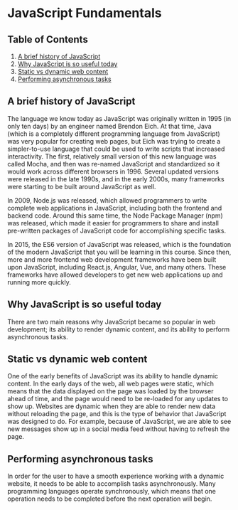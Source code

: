 # JavaScript Fundamentals

## Table of Contents

1. [A brief history of JavaScript](#a-brief-history-of-javascript)
2. [Why JavaScript is so useful today](#why-javascript-is-so-useful-today)
3. [Static vs dynamic web content](#static-vs-dynamic-web-content)
4. [Performing asynchronous tasks](#performing-asynchronous-tasks)

## A brief history of JavaScript

The language we know today as JavaScript was originally written in 1995 (in only ten days) by an engineer named Brendon Eich. At that time, Java (which is a completely different programming language from JavaScript) was very popular for creating web pages, but Eich was trying to create a simpler-to-use language that could be used to write scripts that increased interactivity. The first, relatively small version of this new language was called Mocha, and then was re-named JavaScript and standardized so it would work across different browsers in 1996. Several updated versions were released in the late 1990s, and in the early 2000s, many frameworks were starting to be built around JavaScript as well.

In 2009, Node.js was released, which allowed programmers to write complete web applications in JavaScript, including both the frontend and backend code. Around this same time, the Node Package Manager (npm) was released, which made it easier for programmers to share and install pre-written packages of JavaScript code for accomplishing specific tasks.

In 2015, the ES6 version of JavaScript was released, which is the foundation of the modern JavaScript that you will be learning in this course. Since then, more and more frontend web development frameworks have been built upon JavaScript, including React.js, Angular, Vue, and many others. These frameworks have allowed developers to get new web applications up and running more quickly.

## Why JavaScript is so useful today

There are two main reasons why JavaScript became so popular in web development; its ability to render dynamic content, and its ability to perform asynchronous tasks.

## Static vs dynamic web content

One of the early benefits of JavaScript was its ability to handle dynamic content. In the early days of the web, all web pages were static, which means that the data displayed on the page was loaded by the browser ahead of time, and the page would need to be re-loaded for any updates to show up. Websites are dynamic when they are able to render new data without reloading the page, and this is the type of behavior that JavaScript was designed to do. For example, because of JavaScript, we are able to see new messages show up in a social media feed without having to refresh the page.

## Performing asynchronous tasks

In order for the user to have a smooth experience working with a dynamic website, it needs to be able to accomplish tasks asynchronously. Many programming languages operate synchronously, which means that one operation needs to be completed before the next operation will begin.
